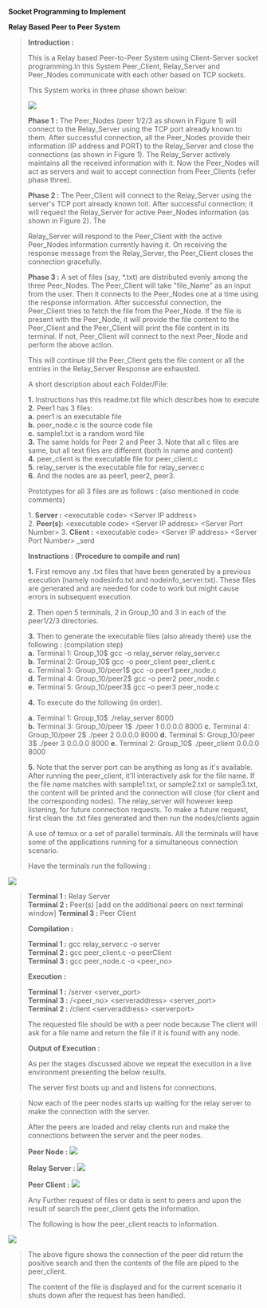 **Socket Programming to Implement**

**Relay Based Peer to Peer System**



> **Introduction :**
>
> This is a Relay based Peer-to-Peer System using Client-Server socket
> programming.In this System Peer_Client, Relay_Server and Peer_Nodes
> communicate with each other based on TCP sockets.
>
> This System works in three phase shown below:
>
> ![](IMAGES/media/image1.png)
>
> **Phase 1 :** The Peer_Nodes (peer 1/2/3 as shown in Figure 1) will
> connect to the Relay_Server using the TCP port already known to them.
> After successful connection, all the Peer_Nodes provide their
> information (IP address and PORT) to the Relay_Server and close the
> connections (as shown in Figure 1). The Relay_Server actively
> maintains all the received information with it. Now the Peer_Nodes
> will act as servers and wait to accept connection from Peer_Clients
> (refer phase three).
>
> **Phase 2 :** The Peer_Client will connect to the Relay_Server using
> the server's TCP port already known toit. After successful connection;
> it will request the Relay_Server for active Peer_Nodes information (as
> shown in Figure 2). The
>
> Relay_Server will respond to the Peer_Client with the active
> Peer_Nodes information currently having it. On receiving the response
> message from the Relay_Server, the Peer_Client closes the connection
> gracefully.
>
> **Phase 3 :** A set of files (say, \*.txt) are distributed evenly
> among the three Peer_Nodes. The Peer_Client will take "file_Name" as
> an input from the user. Then it connects to the Peer_Nodes one at a
> time using the response information. After successful connection, the
> Peer_Client tries to fetch the file from the Peer_Node. If the file is
> present with the Peer_Node, it will provide the file content to the
> Peer_Client and the Peer_Client will print the file content in its
> terminal. If not, Peer_Client will connect to the next Peer_Node and
> perform the above action.
>
> This will continue till the Peer_Client gets the file content or all
> the entries in the Relay_Server Response are exhausted.
>
> A short description about each Folder/File:
>
> **1.** Instructions has this readme.txt file which describes how to
> execute\
> **2.** Peer1 has 3 files:\
> **a.** peer1 is an executable file\
> **b.** peer_node.c is the source code file\
> **c.** sample1.txt is a random word file\
> **3.** The same holds for Peer 2 and Peer 3. Note that all c files are
> same, but all text files are different (both in name and content)\
> **4.** peer_client is the executable file for peer_client.c\
> **5.** relay_server is the executable file for relay_server.c\
> **6.** And the nodes are as peer1, peer2, peer3.
>
> Prototypes for all 3 files are as follows : (also mentioned in code
> comments)
>
> 1\. **Server :** \<executable code\> \<Server IP address\>\
> 2. **Peer(s):** \<executable code\> \<Server IP address\> \<Server
> Port Number\> 3. **Client :** \<executable code\> \<Server IP
> address\> \<Server Port Number\> \_serd
>
> **Instructions : (Procedure to compile and run)**
>
> **1.** First remove any .txt files that have been generated by a
> previous execution (namely nodesinfo.txt and nodeinfo_server.txt).
> These files are generated and are needed for code to work but might
> cause errors in subsequent execution.
>
> **2.** Then open 5 terminals, 2 in Group_10 and 3 in each of the
> peer1/2/3 directories.
>
> **3.** Then to generate the executable files (also already there) use
> the following : (compilation step)\
> **a.** Terminal 1: Group_10\$ gcc -o relay_server relay_server.c\
> **b.** Terminal 2: Group_10\$ gcc -o peer_client peer_client.c\
> **c.** Terminal 3: Group_10/peer1\$ gcc -o peer1 peer_node.c\
> **d.** Terminal 4: Group_10/peer2\$ gcc -o peer2 peer_node.c\
> **e.** Terminal 5: Group_10/peer3\$ gcc -o peer3 peer_node.c
>
> **4.** To execute do the following (in order).
>
> **a.** Terminal 1: Group_10\$ ./relay_server 8000\
> **b.** Terminal 3: Group_10/peer 1\$ ./peer 1 0.0.0.0 8000 **c.**
> Terminal 4: Group_10/peer 2\$ ./peer 2 0.0.0.0 8000 **d.** Terminal 5:
> Group_10/peer 3\$ ./peer 3 0.0.0.0 8000 **e.** Terminal 2: Group_10\$
> ./peer_client 0.0.0.0 8000
>
> **5.** Note that the server port can be anything as long as it\'s
> available. After running the peer_client, it\'ll interactively ask for
> the file name. If the file name matches with sample1.txt, or
> sample2.txt or sample3.txt, the content will be printed and the
> connection will close (for client and the corresponding nodes). The
> relay_server will however keep listening, for future connection
> requests. To make a future request, first clean the .txt files
> generated and then run the nodes/clients again
>
> A use of temux or a set of parallel terminals. All the terminals will
> have some of the applications running for a simultaneous connection
> scenario.
>
> Have the terminals run the following :

![](IMAGES/media/image2.png)

> **Terminal 1 :** Relay Server\
> **Terminal 2 :** Peer(s) \[add on the additional peers on next
> terminal window\] **Terminal 3 :** Peer Client
>
> **Compilation :**
>
> **Terminal 1 :** gcc relay_server.c -o server\
> **Terminal 2 :** gcc peer_client.c -o peerClient\
> **Terminal 3 :** gcc peer_node.c -o \<peer_no\>
>
> **Execution :**
>
> **Terminal 1 :** /server \<server_port\>\
> **Terminal 3 :** /\<peer_no\> \<serveraddress\> \<server_port\>\
> **Terminal 2 :** /client \<serveraddress\> \<serverport\>
>
> The requested file should be with a peer node because The client will
> ask for a file name and return the file if it is found with any node.
>
> **Output of Execution :**
>
> As per the stages discussed above we repeat the execution in a live
> environment presenting the below results.
>
> The server first boots up and and listens for connections.





> Now each of the peer nodes starts up waiting for the relay server to
> make the connection with the server.
>
> After the peers are loaded and relay clients run and make the
> connections between the server and the peer nodes.
>
> **Peer Node :**
> ![](IMAGES/media/image3.png)
>
> **Relay Server :**
> ![](IMAGES/media/image4.png)
>
> **Peer Client :**
> ![](IMAGES/media/image4.png)
>
> Any Further request of files or data is sent to peers and upon the
> result of search the peer_client gets the information.
>
> The following is how the peer_client reacts to information.

![](IMAGES/media/image6.png)

> The above figure shows the connection of the peer did return the
> positive search and then the contents of the file are piped to the
> peer_client.
>
> The content of the file is displayed and for the current scenario it
> shuts down after the request has been handled.
>
>
